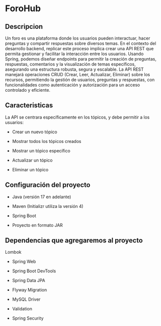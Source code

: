 # ForoHub

## Descripcion
Un foro es una plataforma donde los usuarios pueden interactuar, hacer preguntas y compartir respuestas sobre diversos temas. En el contexto del desarrollo backend, replicar este proceso implica crear una API REST que permita gestionar y facilitar la interacción entre los usuarios. Usando Spring, podemos diseñar endpoints para permitir la creación de preguntas, respuestas, comentarios y la visualización de temas específicos, asegurando una estructura robusta, segura y escalable. La API REST manejará operaciones CRUD (Crear, Leer, Actualizar, Eliminar) sobre los recursos, permitiendo la gestión de usuarios, preguntas y respuestas, con funcionalidades como autenticación y autorización para un acceso controlado y eficiente.

## Caracteristicas
La API se centrara específicamente en los tópicos, y debe permitir a los usuarios:

 - Crear un nuevo tópico

 - Mostrar todos los tópicos creados

 - Mostrar un tópico específico

 - Actualizar un tópico

 - Eliminar un tópico

## Configuración del proyecto

- Java (versión 17 en adelante)

- Maven (Initializr utiliza la versión 4)

- Spring Boot

- Proyecto en formato JAR

## Dependencias que agregaremos al proyecto

Lombok

- Spring Web

- Spring Boot DevTools

- Spring Data JPA

- Flyway Migration

- MySQL Driver

- Validation

- Spring Security

